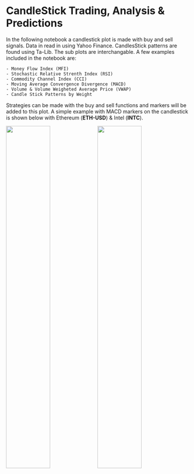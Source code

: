 # CandleStick Trading, Analysis & Predictions

In the following notebook a candlestick plot is made with buy and sell signals. Data in read in using Yahoo Finance. CandlesStick patterns are found using Ta-Lib. The sub plots are interchangable. A few examples included in the notebook are: 

    - Money Flow Index (MFI)
    - Stochastic Relative Strenth Index (RSI)
    - Commodity Channel Index (CCI)
    - Moving Average Convergence Divergence (MACD)
    - Volume & Volume Weigheted Average Price (VWAP)
    - Candle Stick Patterns by Weight
    
Strategies can be made with the buy and sell functions and markers will be added to this plot. A simple example with MACD markers on the candlestick is shown below with Ethereum (**ETH-USD**) & Intel (**INTC**).

<p float="left">
  <img src="GIFs/ETHUSD.gif" width="49%" />
  <img src="GIFs/INTC.gif" width="49%" /> 
</p>
